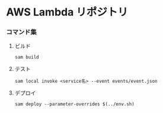 # AWS Lambda リポジトリ


### コマンド集


1. ビルド

   ```
   sam build
   ```

2. テスト
   ```
   sam local invoke <service名> --event events/event.json
   ```
3. デプロイ
   ```
   sam deploy --parameter-overrides $(../env.sh)
   ```